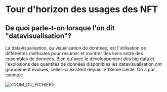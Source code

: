 # Tour d'horizon des usages des NFT

## De quoi parle-t-on lorsque l'on dit "datavisualisation"?

La datavisualisation, ou visualisation de données, est l'utilisation de différentes méthodes pour résumer et montrer des liens entre des ensembles de données. Bien qu'avec le développement des big data et l'explosions des quantités de données disponibles les datavisualisation ont grandement évolués, celles-ci existent depuis le 18ème siècle. On a par exemple 

![<NOM_DU_FICHIER>](https://upload.wikimedia.org/wikipedia/commons/thumb/2/25/Chat_roux_%C3%A0_pelage_court..jpg/240px-Chat_roux_%C3%A0_pelage_court..jpg)